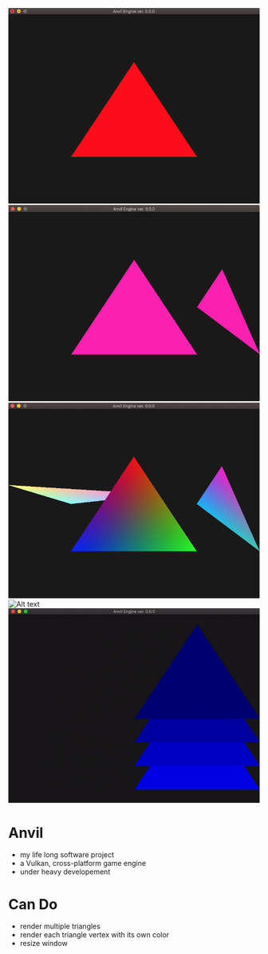 ![Alt text](core/extras/imgs/Untitled.png "3/24/2022")
![Alt text](core/extras/imgs/Screen%20Shot%202022-03-28%20at%2011.24.46%20PM.png "3/28/2022")
![Alt text](core/extras/imgs/Untitled-02a64d1.png "4/15/2022")
![Alt text](core/extras/imgs/window_resize.gif "4/16/2022")
![moving triangles](core/extras/imgs/4-moving-triangles.gif "4/17/2022")
# Anvil

- my life long software project
- a Vulkan, cross-platform game engine
- under heavy developement

# Can Do
- render multiple triangles
- render each triangle vertex with its own color
- resize window